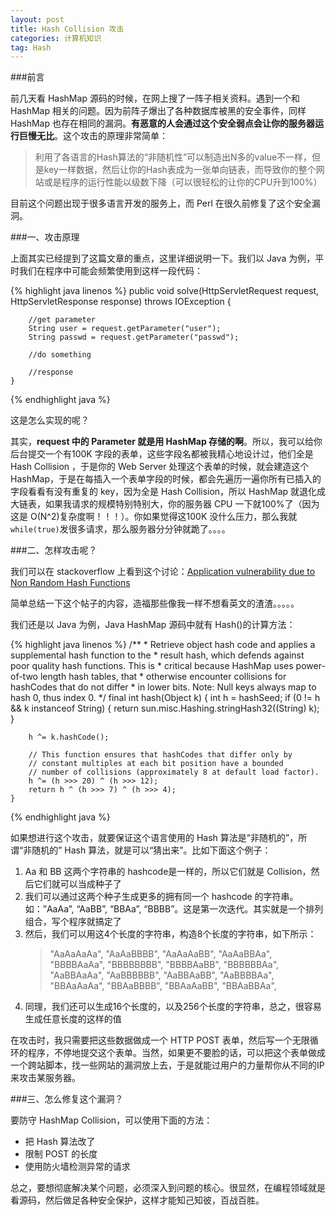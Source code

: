 ```yaml
---
layout: post
title: Hash Collision 攻击
categories: 计算机知识
tag: Hash
---
```


###前言

前几天看 HashMap 源码的时候，在网上搜了一阵子相关资料。遇到一个和 HashMap 相关的问题。因为前阵子爆出了各种数据库被黑的安全事件，同样 HashMap 也存在相同的漏洞。**有恶意的人会通过这个安全弱点会让你的服务器运行巨慢无比**。这个攻击的原理非常简单：

> 利用了各语言的Hash算法的“非随机性”可以制造出N多的value不一样，但是key一样数据，然后让你的Hash表成为一张单向链表，而导致你的整个网站或是程序的运行性能以级数下降（可以很轻松的让你的CPU升到100%）

目前这个问题出现于很多语言开发的服务上，而 Perl 在很久前修复了这个安全漏洞。

###一、攻击原理

上面其实已经提到了这篇文章的重点，这里详细说明一下。我们以 Java 为例，平时我们在程序中可能会频繁使用到这样一段代码：

{% highlight java linenos %}
	public void solve(HttpServletRequest request, HttpServletResponse response)
			throws IOException {

		//get parameter
		String user = request.getParameter("user");
		String passwd = request.getParameter("passwd");
		
		//do something

		//response
	}
{% endhighlight java %}

这是怎么实现的呢？

其实，**request 中的 Parameter 就是用 HashMap 存储的啊**。所以，我可以给你后台提交一个有100K 字段的表单，这些字段名都被我精心地设计过，他们全是 Hash Collision ，于是你的 Web Server 处理这个表单的时候，就会建造这个 HashMap，于是在每插入一个表单字段的时候，都会先遍历一遍你所有已插入的字段看看有没有重复的 key，因为全是 Hash Collision，所以 HashMap 就退化成大链表，如果我请求的规模特别特别大，你的服务器 CPU 一下就100%了（因为这是 O(N^2)复杂度啊！！！）。你如果觉得这100K 没什么压力，那么我就`while(true)`发很多请求，那么服务器分分钟就跪了。。。。

###二、怎样攻击呢？

我们可以在 stackoverflow 上看到这个讨论：[Application vulnerability due to Non Random Hash Functions](http://stackoverflow.com/questions/8669946/application-vulnerability-due-to-non-random-hash-functions)

简单总结一下这个帖子的内容，造福那些像我一样不想看英文的渣渣。。。。。

我们还是以 Java 为例，Java HashMap 源码中就有 Hash()的计算方法：

{% highlight java linenos %}
    /**
     * Retrieve object hash code and applies a supplemental hash function to the
     * result hash, which defends against poor quality hash functions.  This is
     * critical because HashMap uses power-of-two length hash tables, that
     * otherwise encounter collisions for hashCodes that do not differ
     * in lower bits. Note: Null keys always map to hash 0, thus index 0.
     */
    final int hash(Object k) {
        int h = hashSeed;
        if (0 != h && k instanceof String) {
            return sun.misc.Hashing.stringHash32((String) k);
        }

        h ^= k.hashCode();

        // This function ensures that hashCodes that differ only by
        // constant multiples at each bit position have a bounded
        // number of collisions (approximately 8 at default load factor).
        h ^= (h >>> 20) ^ (h >>> 12);
        return h ^ (h >>> 7) ^ (h >>> 4);
    }
{% endhighlight java %}

如果想进行这个攻击，就要保证这个语言使用的 Hash 算法是“非随机的”，所谓“非随机的” Hash 算法，就是可以“猜出来”。比如下面这个例子：

1. Aa 和 BB 这两个字符串的 hashcode是一样的，所以它们就是 Collision，然后它们就可以当成种子了
2. 我们可以通过这两个种子生成更多的拥有同一个 hashcode 的字符串。如：”AaAa”, “AaBB”, “BBAa”, “BBBB”。这是第一次迭代。其实就是一个排列组合，写个程序就搞定了
3. 然后，我们可以用这4个长度的字符串，构造8个长度的字符串，如下所示：
	> "AaAaAaAa", "AaAaBBBB", "AaAaAaBB", "AaAaBBAa", 	
	> "BBBBAaAa", "BBBBBBBB", "BBBBAaBB", "BBBBBBAa", 	
	> "AaBBAaAa", "AaBBBBBB", "AaBBAaBB", "AaBBBBAa", 	
	> "BBAaAaAa", "BBAaBBBB", "BBAaAaBB", "BBAaBBAa",	
4. 同理，我们还可以生成16个长度的，以及256个长度的字符串，总之，很容易生成任意长度的这样的值

在攻击时，我只需要把这些数据做成一个 HTTP POST 表单，然后写一个无限循环的程序，不停地提交这个表单。当然，如果更不要脸的话，可以把这个表单做成一个跨站脚本，找一些网站的漏洞放上去，于是就能过用户的力量帮你从不同的IP来攻击某服务器。

###三、怎么修复这个漏洞？

要防守 HashMap Collision，可以使用下面的方法：

* 把 Hash 算法改了
* 限制 POST 的长度
* 使用防火墙检测异常的请求

总之，要想彻底解决某个问题，必须深入到问题的核心。很显然，在编程领域就是看源码，然后做足各种安全保护，这样才能知己知彼，百战百胜。






